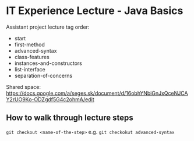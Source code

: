 IT Experience Lecture - Java Basics
================

Assistant project lecture tag order:
* start
* first-method
* advanced-syntax
* class-features
* instances-and-constructors
* list-interface
* separation-of-concerns

Shared space: https://docs.google.com/a/seges.sk/document/d/16obhYNbiGnJxQceNJCAY2rUO9Ko-ODZgdf5G4c2ohmA/edit

How to walk through lecture steps
---------------------------------

```git checkout <name-of-the-step>```
 e.g. 
```git checkokut advanced-syntax```
